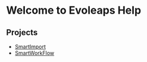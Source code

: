 # Welcome to Evoleaps Help

## Projects

- [SmartImport](SmartImport/index.md)
- [SmartWorkFlow](SmartWorkFlow/index.md)

